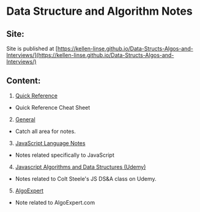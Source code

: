 # Data Structure and Algorithm Notes

## Site:

Site is published at [https://kellen-linse.github.io/Data-Structs-Algos-and-Interviews/](https://kellen-linse.github.io/Data-Structs-Algos-and-Interviews/)


## Content:

1. [Quick Reference](./Quick_Reference/index.md)
  - Quick Reference Cheat Sheet

2. [General](./General_Notes/index.md)
  - Catch all area for notes.

3. [JavaScript Language Notes](./JavaScript_Notes/notes.md)
  - Notes related specifically to JavaScript

4. [Javascript Algorithms and Data Structures (Udemy)](/JS_Algorithms_and_Data_Structures/index.md)
  - Notes related to Colt Steele's JS DS&A class on Udemy.

5. [AlgoExpert](./AlgoExpert/index.md)
  - Note related to AlgoExpert.com

